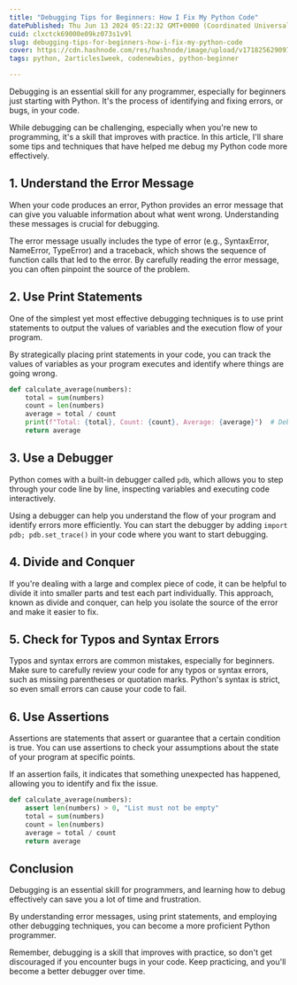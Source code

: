 ```yaml
---
title: "Debugging Tips for Beginners: How I Fix My Python Code"
datePublished: Thu Jun 13 2024 05:22:32 GMT+0000 (Coordinated Universal Time)
cuid: clxctck69000e09kz073s1v9l
slug: debugging-tips-for-beginners-how-i-fix-my-python-code
cover: https://cdn.hashnode.com/res/hashnode/image/upload/v1718256290976/4ac6797a-9762-4971-b219-54b1da14b2d4.png
tags: python, 2articles1week, codenewbies, python-beginner

---
```


Debugging is an essential skill for any programmer, especially for beginners just starting with Python. It's the process of identifying and fixing errors, or bugs, in your code.

While debugging can be challenging, especially when you're new to programming, it's a skill that improves with practice. In this article, I'll share some tips and techniques that have helped me debug my Python code more effectively.

## 1\. Understand the Error Message

When your code produces an error, Python provides an error message that can give you valuable information about what went wrong. Understanding these messages is crucial for debugging.

The error message usually includes the type of error (e.g., SyntaxError, NameError, TypeError) and a traceback, which shows the sequence of function calls that led to the error. By carefully reading the error message, you can often pinpoint the source of the problem.

## 2\. Use Print Statements

One of the simplest yet most effective debugging techniques is to use print statements to output the values of variables and the execution flow of your program.

By strategically placing print statements in your code, you can track the values of variables as your program executes and identify where things are going wrong.

```python
def calculate_average(numbers):
    total = sum(numbers)
    count = len(numbers)
    average = total / count
    print(f"Total: {total}, Count: {count}, Average: {average}")  # Debugging print statement
    return average
```

## 3\. Use a Debugger

Python comes with a built-in debugger called `pdb`, which allows you to step through your code line by line, inspecting variables and executing code interactively.

Using a debugger can help you understand the flow of your program and identify errors more efficiently. You can start the debugger by adding `import pdb; pdb.set_trace()` in your code where you want to start debugging.

## 4\. Divide and Conquer

If you're dealing with a large and complex piece of code, it can be helpful to divide it into smaller parts and test each part individually. This approach, known as divide and conquer, can help you isolate the source of the error and make it easier to fix.

## 5\. Check for Typos and Syntax Errors

Typos and syntax errors are common mistakes, especially for beginners. Make sure to carefully review your code for any typos or syntax errors, such as missing parentheses or quotation marks. Python's syntax is strict, so even small errors can cause your code to fail.

## 6\. Use Assertions

Assertions are statements that assert or guarantee that a certain condition is true. You can use assertions to check your assumptions about the state of your program at specific points.

If an assertion fails, it indicates that something unexpected has happened, allowing you to identify and fix the issue.

```python
def calculate_average(numbers):
    assert len(numbers) > 0, "List must not be empty"
    total = sum(numbers)
    count = len(numbers)
    average = total / count
    return average
```

## Conclusion

Debugging is an essential skill for programmers, and learning how to debug effectively can save you a lot of time and frustration.

By understanding error messages, using print statements, and employing other debugging techniques, you can become a more proficient Python programmer.

Remember, debugging is a skill that improves with practice, so don't get discouraged if you encounter bugs in your code. Keep practicing, and you'll become a better debugger over time.
